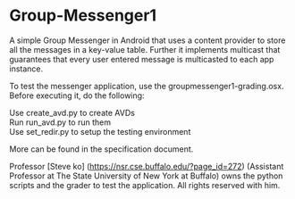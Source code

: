 # Group-Messenger1
A simple Group Messenger in Android that uses a content provider to store all the messages in a key-value table. Further it implements multicast that guarantees that every user entered message is multicasted to each app instance.

To test the messenger application, use the groupmessenger1-grading.osx. Before executing it, do the following:

Use create_avd.py to create AVDs<br/>
Run run_avd.py to run them<br/>
Use set_redir.py to setup the testing environment<br/>

More can be found in the specification document.<br/>

Professor [Steve ko] (https://nsr.cse.buffalo.edu/?page_id=272) (Assistant Professor at The State University of New York at Buffalo) owns the python scripts and the grader to test the application. All rights reserved with him.

